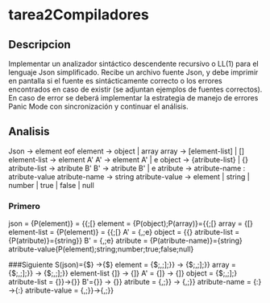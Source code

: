 # tarea2Compiladores
## Descripcion
Implementar un analizador sintáctico descendente recursivo o LL(1) para el lenguaje Json
simplificado.  Recibe un archivo fuente Json, y debe imprimir en pantalla si el fuente es
sintácticamente correcto o los errores encontrados en caso de existir (se adjuntan ejemplos
de fuentes correctos). En caso de error se deberá implementar la estrategia de manejo de
errores Panic Mode con sincronización y continuar el análisis.

## Analisis
Json -> element eof
element -> object | array
array -> [element-list] | []
element-list -> element A'
A' -> element A' | e
object -> {atribute-list} | {}
atribute-list -> atribute B'
B' -> atribute B' | e
atribute -> atribute-name : atribute-value
atribute-name -> string
atribute-value -> element | string | number | true | false | null

### Primero
json = {P(element)} = {{;[}
element = {P(object);P(array)}={{;[}
array = {[}
element-list = {P(element)} = {{;[}
A' = {,;e}
object = {{}
atribute-list = {P(atribute)}={string}}
B' = {,;e}
atribute = {P(atribute-name)}={string}
atribute-value{P(element);string;number;true;false;null}

###Siguiente
S(json)={$} ->{$}
element = {$;,;];}} -> {$;,;];}}
array = {$;,;];}} -> {$;,;];}}
element-list {]} -> {]}
A' = {]} -> {]}
object = {$;,;];}
atribute-list = {}}->{}}
B'={}} -> {}}
atribute = {,;}} -> {,;}}
atribute-name = {:} ->{:}
atribute-value = {,;}}->{,;}}
